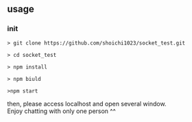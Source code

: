 ## usage

### init

```
> git clone https://github.com/shoichi1023/socket_test.git

> cd socket_test

> npm install

> npm biuld

>npm start

``` 

then, please access localhost and open several window.  
Enjoy chatting with only one person ^^
#
